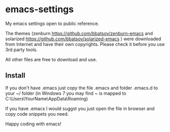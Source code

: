 emacs-settings
==============

My emacs settings open to public reference.

The themes (zenburn https://github.com/bbatsov/zenburn-emacs and solarized https://github.com/bbatsov/solarized-emacs ) were downloaded from Internet and have their own copyrights. Please check it before you use 3rd party tools.

All other files are free to download and use.


Install
-------

If you don't have .emacs just copy the file .emacs and folder .emacs.d to your ~/ folder (in Windows 7 you may find ~ is mapped to C:\Users\YourName\AppData\Roaming)

If you have .emacs I would suggst you just open the file in browser and copy code snippets you need.

Happy coding with emacs!




